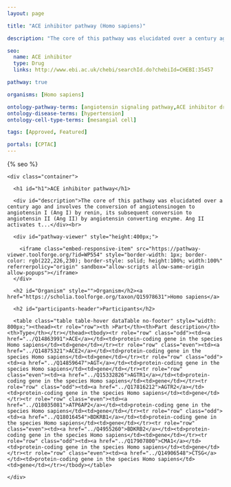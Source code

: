 ```yaml
---
layout: page

title: "ACE inhibitor pathway (Homo sapiens)"

description: "The core of this pathway was elucidated over a century ago and involves the conversion of angiotensinogen to angiotensin I (Ang I) by renin, its subsequent conversion to angiotensin II (Ang II) by angiotensin converting enzyme. Ang II activates the angiotensin II receptor type 1 to induce aldosterone synthesis, increasing water and salt resorption and potassium excretion in the kidney and increasing blood pressure."

seo:
  name: ACE inhibitor
  type: Drug
  links: http://www.ebi.ac.uk/chebi/searchId.do?chebiId=CHEBI:35457 

pathway: true

organisms: [Homo sapiens]

ontology-pathway-terms: [angiotensin signaling pathway,ACE inhibitor drug pathway]
ontology-disease-terms: [hypertension]
ontology-cell-type-terms: [mesangial cell]

tags: [Approved, Featured]

portals: [CPTAC]
---
```


<html>
  <head>
  {% seo %}
  </head>
  <body>

    <div class="container">
    
      <h1 id="h1">ACE inhibitor pathway</h1>

      <div id="description">The core of this pathway was elucidated over a century ago and involves the conversion of angiotensinogen to angiotensin I (Ang I) by renin, its subsequent conversion to angiotensin II (Ang II) by angiotensin converting enzyme. Ang II activates t...</div><br>

      <div id="pathway-viewer" style="height:400px;">
 
        <iframe class="embed-responsive-item" src="https://pathway-viewer.toolforge.org/?id=WP554" style="border-width: 1px; border-color: rgb(222,226,230); border-style: solid; height:100%; width:100%" referrerpolicy="origin" sandbox="allow-scripts allow-same-origin allow-popups"></iframe>
      </div>
 
      <h2 id="Organism" style="">Organism</h2><a href="https://scholia.toolforge.org/taxon/Q15978631">Homo sapiens</a>

      <h2 id="participants-header">Participants</h2>

      <table class="table table-hover dataTable no-footer" style="width: 800px;"><thead><tr role="row"><th >Part</th><th>Part description</th><th>Type</th></tr></thead><tbody><tr role="row" class="odd"><td><a href="../Q14863991">ACE</a></td><td>protein-coding gene in the species Homo sapiens</td><td>gene</td></tr><tr role="row" class="even"><td><a href="../Q14875321">ACE2</a></td><td>protein-coding gene in the species Homo sapiens</td><td>gene</td></tr><tr role="row" class="odd"><td><a href="../Q14859647">AGT</a></td><td>protein-coding gene in the species Homo sapiens</td><td>gene</td></tr><tr role="row" class="even"><td><a href="../Q15332826">AGTR1</a></td><td>protein-coding gene in the species Homo sapiens</td><td>gene</td></tr><tr role="row" class="odd"><td><a href="../Q17816212">AGTR2</a></td><td>protein-coding gene in the species Homo sapiens</td><td>gene</td></tr><tr role="row" class="even"><td><a href="../Q18035081">ATP6AP2</a></td><td>protein-coding gene in the species Homo sapiens</td><td>gene</td></tr><tr role="row" class="odd"><td><a href="../Q18016454">BDKRB1</a></td><td>protein-coding gene in the species Homo sapiens</td><td>gene</td></tr><tr role="row" class="even"><td><a href="../Q4955260">BDKRB2</a></td><td>protein-coding gene in the species Homo sapiens</td><td>gene</td></tr><tr role="row" class="odd"><td><a href="../Q17907800">CMA1</a></td><td>protein-coding gene in the species Homo sapiens</td><td>gene</td></tr><tr role="row" class="even"><td><a href="../Q14906548">CTSG</a></td><td>protein-coding gene in the species Homo sapiens</td><td>gene</td></tr></tbody></table>
      
    </div>
  </body>
</html>
